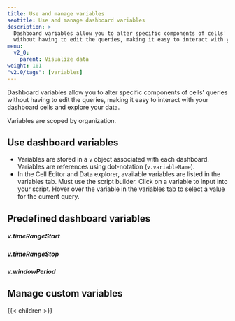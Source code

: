 ```yaml
---
title: Use and manage variables
seotitle: Use and manage dashboard variables
description: >
  Dashboard variables allow you to alter specific components of cells' queries
  without having to edit the queries, making it easy to interact with your dashboard cells and explore your data.
menu:
  v2_0:
    parent: Visualize data
weight: 101
"v2.0/tags": [variables]
---
```


Dashboard variables allow you to alter specific components of cells' queries
without having to edit the queries, making it easy to interact with your dashboard cells and explore your data.

Variables are scoped by organization.

## Use dashboard variables
- Variables are stored in a `v` object associated with each dashboard.
  Variables are references using dot-notation (`v.variableName`).
- In the Cell Editor and Data explorer, available variables are listed in the variables tab.
  Must use the script builder. Click on a variable to input into your script.
  Hover over the variable in the variables tab to select a value for the current query.
  

## Predefined dashboard variables

##### v.timeRangeStart

##### v.timeRangeStop

##### v.windowPeriod

## Manage custom variables

{{< children >}}

